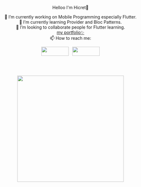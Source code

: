 <p align="center">
Helloo I'm Hicret👋
</p>
<p align="center">
🔭 I’m currently working on Mobile Programming especially Flutter. <br>
🌱 I’m currently learning Provider and Bloc Patterns. <br>
👯 I’m looking to collaborate people for Flutter learning. <br>
<a href="https://hicrett.github.io/"<b>my portfolio✨</b></a><br>
📫 How to reach me: 
<p align="center">
<a href="https://www.linkedin.com/in/hicret-ay/"><img src="https://img.shields.io/badge/LinkedIn-0077B5?style=for-the-badge&logo=linkedin&logoColor=white" width="90" height="30"></a>&nbsp;&nbsp;
<a href="mailto:hiicretay@gmail.com"><img src="https://img.shields.io/badge/Gmail-D14836?style=for-the-badge&logo=gmail&logoColor=white" width="90" height="30"></a></p>
</a>
<br><br>
<p align='center'>
  <a href="#"><img src="https://github-readme-stats.vercel.app/api?username=hicrett&show_icons=true&count_private=true&theme=dark" width="350"></a>
</p>

<!-- ![image](https://github-readme-stats.vercel.app/api/top-langs/?username=hicrett)&nbsp;&nbsp;&nbsp;&nbsp;
![image](https://github-readme-stats.vercel.app/api?username=hicrett) -->
</p>
